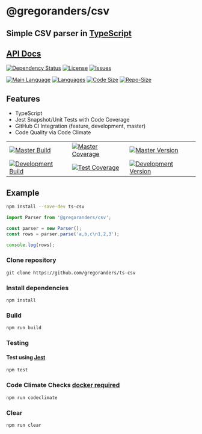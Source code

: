 # @gregoranders/csv

## Simple CSV parser in [TypeScript](http://www.typescriptlang.org/)

## [API Docs](./api/index.md)

[![Dependency Status][daviddm-image]][daviddm-url]
[![License][license-image]][license-url]
[![Issues][issues-image]][issues-url]

<!-- [![Code maintainability][code-maintainability-image]][code-maintainability-url] [![Code issues][code-issues-image]][code-issues-url] [![Code Technical Debt][code-tech-debt-image]][code-tech-debt-url] -->

[![Main Language](https://img.shields.io/github/languages/top/gregoranders/ts-csv)][code-metric-url] [![Languages](https://img.shields.io/github/languages/count/gregoranders/ts-csv)][code-metric-url] [![Code Size](https://img.shields.io/github/languages/code-size/gregoranders/ts-csv)][code-metric-url] [![Repo-Size](https://img.shields.io/github/repo-size/gregoranders/ts-csv)][code-metric-url]

## Features

- TypeScript
- Jest Snapshot/Unit Tests with Code Coverage
- GitHub CI Integration (feature, development, master)
- Code Quality via Code Climate

|                                                                  |                                                                            |                                                                              |
| ---------------------------------------------------------------- | -------------------------------------------------------------------------- | ---------------------------------------------------------------------------- |
| [![Master Build][master-build-image]][master-url]                | [![Master Coverage][master-coveralls-image]][master-coveralls-url]         | [![Master Version][master-version-image]][master-version-url]                |
| [![Development Build][development-build-image]][development-url] | [![Test Coverage][development-coveralls-image]][development-coveralls-url] | [![Development Version][development-version-image]][development-version-url] |

## Example

```sh
npm install --save-dev ts-csv
```

```ts
import Parser from '@gregoranders/csv';

const parser = new Parser();
const rows = parser.parse('a,b,c\n1,2,3');

console.log(rows);
```

### Clone repository

```
git clone https://github.com/gregoranders/ts-csv
```

### Install dependencies

```
npm install
```

### Build

```
npm run build
```

### Testing

#### Test using [Jest](https://jestjs.io/)

```
npm test
```

### Code Climate Checks [docker required](docs/CODECLIMATE.md)

```
npm run codeclimate
```

### Clear

```
npm run clear
```

[release-url]: https://github.com/gregoranders/ts-csv/releases
[master-url]: https://github.com/gregoranders/ts-csv/tree/master
[development-url]: https://github.com/gregoranders/ts-csv/tree/development
[repository-url]: https://github.com/gregoranders/ts-csv
[code-metric-url]: https://github.com/gregoranders/ts-csv/search?l=TypeScript
[travis-url]: https://travis-ci.org/gregoranders/ts-csv
[travis-image]: https://travis-ci.org/gregoranders/ts-csv.svg?branch=master
[daviddm-url]: https://david-dm.org/gregoranders/ts-csv
[daviddm-image]: https://david-dm.org/gregoranders/ts-csv.svg?branch=master
[license-url]: https://github.com/gregoranders/ts-csv/blob/master/LICENSE
[license-image]: https://img.shields.io/github/license/gregoranders/ts-csv.svg
[master-version-url]: https://github.com/gregoranders/ts-csv/blob/master/package.json
[master-version-image]: https://img.shields.io/github/package-json/v/gregoranders/ts-csv/master
[development-version-url]: https://github.com/gregoranders/ts-csv/blob/development/package.json
[development-version-image]: https://img.shields.io/github/package-json/v/gregoranders/ts-csv/development
[issues-url]: https://github.com/gregoranders/ts-csv/issues
[issues-image]: https://img.shields.io/github/issues-raw/gregoranders/ts-csv.svg
[release-build-image]: https://github.com/gregoranders/ts-csv/workflows/Release%20CI/badge.svg
[master-build-image]: https://github.com/gregoranders/ts-csv/workflows/Master%20CI/badge.svg
[development-build-image]: https://github.com/gregoranders/ts-csv/workflows/Development%20CI/badge.svg
[master-coveralls-url]: https://coveralls.io/github/gregoranders/ts-csv?branch=master
[master-coveralls-image]: https://img.shields.io/coveralls/github/gregoranders/ts-csv/master
[development-coveralls-image]: https://img.shields.io/coveralls/github/gregoranders/ts-csv/development
[development-coveralls-url]: https://coveralls.io/github/gregoranders/ts-csv?branch=development
[code-maintainability-url]: https://codeclimate.com/github/gregoranders/ts-csv/maintainability
[code-maintainability-image]: https://img.shields.io/codeclimate/maintainability/gregoranders/ts-csv
[code-issues-url]: https://codeclimate.com/github/gregoranders/ts-csv/maintainability
[code-issues-image]: https://img.shields.io/codeclimate/issues/gregoranders/ts-csv
[code-tech-debt-url]: https://codeclimate.com/github/gregoranders/ts-csv/maintainability
[code-tech-debt-image]: https://img.shields.io/codeclimate/tech-debt/gregoranders/ts-csv
[master-circleci-image]: https://circleci.com/gh/gregoranders/ts-csv/tree/master.svg?style=shield
[master-circleci-url]: https://app.circleci.com/pipelines/github/gregoranders/ts-csv?branch=master
[development-circleci-image]: https://circleci.com/gh/gregoranders/ts-csv/tree/development.svg?style=shield
[development-circleci-url]: https://app.circleci.com/pipelines/github/gregoranders/ts-csv?branch=development
